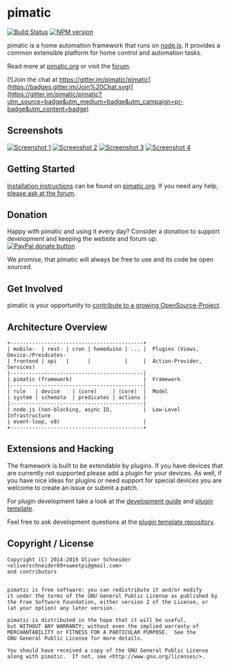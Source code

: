 pimatic
=======

[![Build Status](https://travis-ci.org/pimatic/pimatic.png?branch=master)](https://travis-ci.org/pimatic/pimatic)
[![NPM version](https://badge.fury.io/js/pimatic.png)](http://badge.fury.io/js/pimatic)

pimatic is a home automation framework that runs on [node.js](http://nodejs.org). It provides a 
common extensible platform for home control and automation tasks.  

Read more at [pimatic.org](http://pimatic.org/) or visit the [forum](http://forum.pimatic.org).

[![Join the chat at https://gitter.im/pimatic/pimatic](https://badges.gitter.im/Join%20Chat.svg)](https://gitter.im/pimatic/pimatic?utm_source=badge&utm_medium=badge&utm_campaign=pr-badge&utm_content=badge)

Screenshots
-----------
[![Screenshot 1][screen1_thumb]](http://www.pimatic.org/screens/screen1.png) 
[![Screenshot 2][screen2_thumb]](http://www.pimatic.org/screens/screen2.png) 
[![Screenshot 3][screen3_thumb]](http://www.pimatic.org/screens/screen3.png) 
[![Screenshot 4][screen4_thumb]](http://www.pimatic.org/screens/screen4.png)

[screen1_thumb]: http://www.pimatic.org/screens/screen1_thumb.png?v=1
[screen2_thumb]: http://www.pimatic.org/screens/screen2_thumb.png?v=1
[screen3_thumb]: http://www.pimatic.org/screens/screen3_thumb.png?v=1
[screen4_thumb]: http://www.pimatic.org/screens/screen4_thumb.png?v=1

Getting Started
------------

[Installation instructions](http://pimatic.org/guide/getting-started/installation/) can be found 
on [pimatic.org](http://pimatic.org/). If you need any help, [please ask at the forum](http://forum.pimatic.org).

Donation
--------

Happy with pimatic and using it every day? Consider a donation to support development and keeping the website and forum up: 
[![PayPal donate button](http://img.shields.io/paypal/donate.png?color=blue)](https://www.paypal.com/cgi-bin/webscr?cmd=_s-xclick&hosted_button_id=KCVVRY4243JS6 "Donate once-off to this project using Paypal")

We promise, that pimatic will always be free to use and its code be open sourced.

Get Involved
-------------

pimatic is your opportunity to [contribute to a growing OpenSource-Project](https://github.com/pimatic/pimatic/issues/223).

Architecture Overview
---------------------

    +-------------------------------------------+
    | mobile-  | rest- | cron | homeduino | ... |  Plugins (Views, Device-/Preidcates-
    | frontend | api   |      |           |     |  Action-Provider, Services)
    |-------------------------------------------|
    | pimatic (framework)                       |  Framework
    |-------------------------------------------|
    | rule   | device    | (core)     | (core)  |  Model
    | system | schemata  | predicates | actions |
    |-------------------------------------------|
    | node.js (non-blocking, async IO,          |  Low-Level Infrastructure
    | event-loop, v8)                           |
    +-------------------------------------------+


Extensions and Hacking
----------------------
The framework is built to be extendable by plugins. If you have devices that are currently not 
supported please add a plugin for your devices. 
As well, if you have nice ideas for plugins or need support for special devices you are
welcome to create an issue or submit a patch.

For plugin development take a look at the 
[development guide](https://pimatic.teamemo.com/Development) and
[plugin template](https://github.com/pimatic/pimatic-plugin-template).

Feel free to ask development questions at the 
[plugin template repository](https://github.com/sweetpi/pimatic-plugin-template/issues).


Copyright / License
-------------------

    Copyright (C) 2014-2019 Oliver Schneider <oliverschneider89+sweetpi@gmail.com>
    and contributors


    pimatic is free software: you can redistribute it and/or modify
    it under the terms of the GNU General Public License as published by
    the Free Software Foundation, either version 2 of the License, or
    (at your option) any later version.

    pimatic is distributed in the hope that it will be useful,
    but WITHOUT ANY WARRANTY; without even the implied warranty of
    MERCHANTABILITY or FITNESS FOR A PARTICULAR PURPOSE.  See the
    GNU General Public License for more details.

    You should have received a copy of the GNU General Public License
    along with pimatic.  If not, see <http://www.gnu.org/licenses/>.


